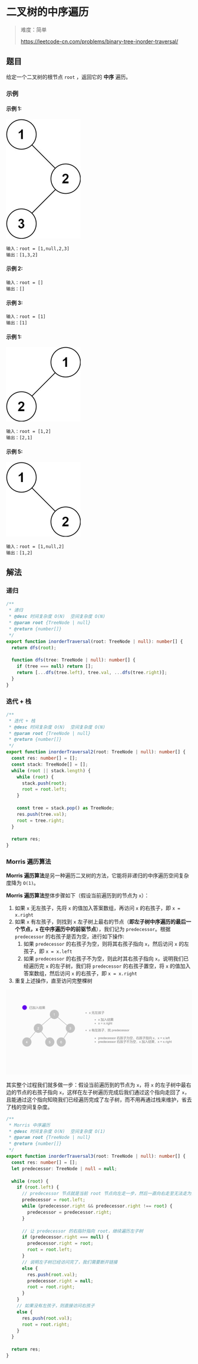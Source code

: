 # 二叉树的中序遍历

> 难度：简单
>
> https://leetcode-cn.com/problems/binary-tree-inorder-traversal/

## 题目

给定一个二叉树的根节点 `root` ，返回它的 **中序** 遍历。

### 示例

#### 示例 1:

![binary-tree-inorder-traversal-1](../../assets/images/binary-tree-inorder-traversal-1.jpg)

```
输入：root = [1,null,2,3]
输出：[1,3,2]
```

#### 示例 2:

```
输入：root = []
输出：[]
```

#### 示例 3:

```
输入：root = [1]
输出：[1]
```

#### 示例 1:

![binary-tree-inorder-traversal-2](../../assets/images/binary-tree-inorder-traversal-2.jpg)

```
输入：root = [1,2]
输出：[2,1]
```

#### 示例 5:

![binary-tree-inorder-traversal-3](../../assets/images/binary-tree-inorder-traversal-3.jpg)

```
输入：root = [1,null,2]
输出：[1,2]
```

## 解法

### 递归

```typescript
/**
 * 递归
 * @desc 时间复杂度 O(N)  空间复杂度 O(N)
 * @param root {TreeNode | null}
 * @return {number[]}
 */
export function inorderTraversal(root: TreeNode | null): number[] {
  return dfs(root);

  function dfs(tree: TreeNode | null): number[] {
    if (tree === null) return [];
    return [...dfs(tree.left), tree.val, ...dfs(tree.right)];
  }
}
```

### 迭代 + 栈

```typescript
/**
 * 迭代 + 栈
 * @desc 时间复杂度 O(N)  空间复杂度 O(N)
 * @param root {TreeNode | null}
 * @return {number[]}
 */
export function inorderTraversal2(root: TreeNode | null): number[] {
  const res: number[] = [];
  const stack: TreeNode[] = [];
  while (root || stack.length) {
    while (root) {
      stack.push(root);
      root = root.left;
    }

    const tree = stack.pop() as TreeNode;
    res.push(tree.val);
    root = tree.right;
  }

  return res;
}
```

### Morris 遍历算法

**Morris 遍历算法**是另一种遍历二叉树的方法，它能将非递归的中序遍历空间复杂度降为 `O(1)`。

**Morris 遍历算法**整体步骤如下（假设当前遍历到的节点为 `x`）：

1. 如果 `x` 无左孩子，先将 `x` 的值加入答案数组，再访问 `x` 的右孩子，即 `x =  x.right`
2. 如果 `x` 有左孩子，则找到 `x` 左子树上最右的节点（**即左子树中序遍历的最后一个节点，`x` 在中序遍历中的前驱节点**），我们记为 `predecessor`。根据 `predecessor` 的右孩子是否为空，进行如下操作:
   1. 如果 `predecessor` 的右孩子为空，则将其右孩子指向 `x`，然后访问 `x` 的左孩子，即 `x = x.left`
   2. 如果 `predecessor` 的右孩子不为空，则此时其右孩子指向 `x`，说明我们已经遍历完 `x` 的左子树，我们将 `predecessor` 的右孩子置空，将 `x` 的值加入答案数组，然后访问 `x` 的右孩子，即 `x = x.right`
3. 重复上述操作，直至访问完整棵树

![binary-tree-inorder-traversal-4](../../assets/images/binary-tree-inorder-traversal-4.gif)

其实整个过程我们就多做一步：假设当前遍历到的节点为 `x`，将 `x` 的左子树中最右边的节点的右孩子指向 `x`，这样在左子树遍历完成后我们通过这个指向走回了 `x`，且能通过这个指向知晓我们已经遍历完成了左子树，而不用再通过栈来维护，省去了栈的空间复杂度。


```typescript
/**
 * Morris 中序遍历
 * @desc 时间复杂度 O(N)  空间复杂度 O(1)
 * @param root {TreeNode | null}
 * @return {number[]}
 */
export function inorderTraversal3(root: TreeNode | null): number[] {
  const res: number[] = [];
  let predecessor: TreeNode | null = null;

  while (root) {
    if (root.left) {
      // predecessor 节点就是当前 root 节点向左走一步，然后一直向右走至无法走为止
      predecessor = root.left;
      while (predecessor.right && predecessor.right !== root) {
        predecessor = predecessor.right;
      }

      // 让 predecessor 的右指针指向 root，继续遍历左子树
      if (predecessor.right === null) {
        predecessor.right = root;
        root = root.left;
      }
      // 说明左子树已经访问完了，我们需要断开链接
      else {
        res.push(root.val);
        predecessor.right = null;
        root = root.right;
      }
    }
    // 如果没有左孩子，则直接访问右孩子
    else {
      res.push(root.val);
      root = root.right;
    }
  }

  return res;
}
```
